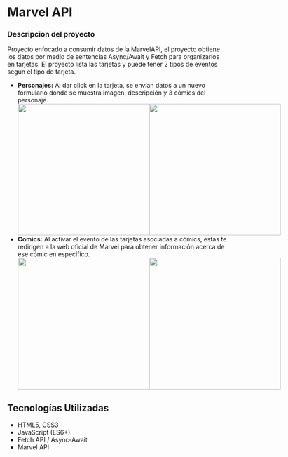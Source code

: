 # Marvel API

### Descripcion del proyecto
<p>
Proyecto enfocado a consumir datos de la MarvelAPI, el proyecto obtiene los datos por medio de sentencias Async/Await y Fetch para organizarlos en tarjetas. El proyecto lista las tarjetas y puede tener 2 tipos de eventos según el tipo de tarjeta.
</p>
<ul>
<li><strong>Personajes:</strong> Al dar click en la tarjeta, se envían datos a un nuevo formulario donde se muestra imagen, descripción y 3 cómics del personaje.</li>

<div style="display: flex; justify-content: space-around;">
<a href="https://postimg.cc/XXKhXL7T" >
    <img src="https://i.postimg.cc/c1PN95q4/Personajes.png"  width="300"/>
</a>
    <a href="https://postimg.cc/TpPdQZZj">
        <img src="https://i.postimg.cc/3JXkrh1q/Desc-Personajes.png" width="300"/>
    </a>
</div>


<li><strong>Comics:</strong> Al activar el evento de las tarjetas asociadas a cómics, estas te redirigen a la web oficial de Marvel para obtener información acerca de ese cómic en específico.</li>

<div style="display: flex; justify-content: space-around;">
<a href="https://postimg.cc/7JNgDf4W" >
     <img src="https://i.postimg.cc/WzBSGkHT/Comics.png" width="300"/>
</a>
   <a href="https://postimg.cc/RNMYttWq">
        <img src="https://i.postimg.cc/PrZnBzhb/Desc-Comic.png" width="300" />
  </a>
</div>
</ul>

## Tecnologías Utilizadas
- HTML5, CSS3
- JavaScript (ES6+)
- Fetch API / Async-Await
- Marvel API
